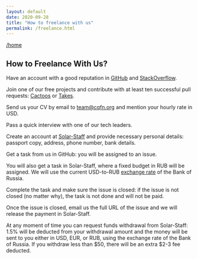 ```yaml
---
layout: default
date: 2020-09-28
title: "How to freelance with us"
permalink: /freelance.html
---
```


[/home](/)

## How to Freelance With Us?

Have an account with a good reputation 
in [GitHub](https://www.github.com) and 
[StackOverflow](https://wwww.stackoverflow.com).

Join one of our free projects and contribute with
at least ten successful pull requests:
[Cactoos](https://github.com/yegor256/cactoos) or
[Takes](https://github.com/yegor256/takes).

Send us your CV by email to [team@cqfn.org](mailto:team@cqfn.org)
and mention your hourly rate in USD.

Pass a quick interview with one of our tech leaders.

Create an account at [Solar-Staff](https://solar-staff.com/)
and provide necessary personal details: passport copy, address, phone number,
bank details.

Get a task from us in GitHub: you will be assigned to an issue.

You will also get a task in Solar-Staff, 
where a fixed budget in RUB will be assigned.
We will use
the current USD-to-RUB [exchange rate](https://www.cbr.ru/eng/currency_base/daily/)
of the Bank of Russia.

Complete the task and make sure the issue is closed:
if the issue is not closed (no matter why), the task 
is not done and will not be paid.

Once the issue is closed, email us the full URL of the issue
and we will release the payment in Solar-Staff.

At any moment of time you can request funds withdrawal from
Solar-Staff: 1.5% will be deducted from your withdrawal amount
and the money will be sent to you either in USD, EUR, or RUB, using
the exchange rate of the Bank of Russia. If you withdraw less than $50,
there will be an extra $2-3 fee deducted.
